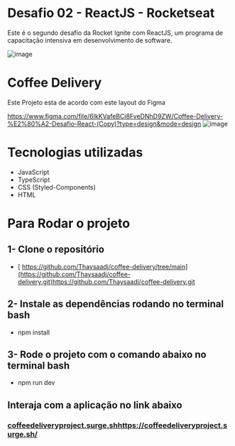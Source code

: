 # Desafio 02 - ReactJS - Rocketseat

Este é o segundo desafio da Rocket Ignite com ReactJS, um programa de capacitação intensiva em desenvolvimento de software.

![image](https://github.com/Thaysaadj/coffee-delivery/assets/90100923/497c4aaf-7ebe-471b-925f-859e95bb697d)

# Coffee Delivery
Este Projeto esta de acordo com este layout do Figma

https://www.figma.com/file/6IkKVafeBCi8FveDNhD9ZW/Coffee-Delivery-%E2%80%A2-Desafio-React-(Copy)?type=design&mode=design
![image](https://github.com/Thaysaadj/coffee-delivery/assets/90100923/ec0746da-48fa-4771-bcba-6f664cf249d1)

# Tecnologias utilizadas 
- JavaScript
- TypeScript
- CSS (Styled-Components)
- HTML

# Para Rodar o projeto
## 1- Clone o repositório 
- [ https://github.com/Thaysaadj/coffee-delivery/tree/main](https://github.com/Thaysaadj/coffee-delivery.git)https://github.com/Thaysaadj/coffee-delivery.git

## 2- Instale as dependências rodando no terminal bash
 - npm install

## 3- Rode o projeto com o comando abaixo no terminal bash
- npm run dev

## Interaja com a aplicação no link abaixo 
### [coffeedeliveryproject.surge.sh](https://coffeedeliveryproject.surge.sh/)https://coffeedeliveryproject.surge.sh/
